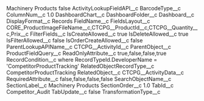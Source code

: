 <?xml version="1.0" encoding="UTF-8"?>
<CustomMetadata xmlns="http://soap.sforce.com/2006/04/metadata" xmlns:xsi="http://www.w3.org/2001/XMLSchema-instance" xmlns:xsd="http://www.w3.org/2001/XMLSchema">
    <label>Machinery Products</label>
    <protected>false</protected>
    <values>
        <field>ActivityLookupFieldAPI__c</field>
        <value xsi:nil="true"/>
    </values>
    <values>
        <field>BarcodeType__c</field>
        <value xsi:nil="true"/>
    </values>
    <values>
        <field>ColumnNum__c</field>
        <value xsi:type="xsd:double">1.0</value>
    </values>
    <values>
        <field>DashboardChart__c</field>
        <value xsi:nil="true"/>
    </values>
    <values>
        <field>DashboardFolder__c</field>
        <value xsi:nil="true"/>
    </values>
    <values>
        <field>Dashboard__c</field>
        <value xsi:nil="true"/>
    </values>
    <values>
        <field>DisplayFormat__c</field>
        <value xsi:type="xsd:string">Records</value>
    </values>
    <values>
        <field>FieldName__c</field>
        <value xsi:nil="true"/>
    </values>
    <values>
        <field>FieldsLayout__c</field>
        <value xsi:type="xsd:string">CORE_ProductImageFileName__c,CTCPG__ProductId__c,CTCPG__Quantity__c,Prix__c</value>
    </values>
    <values>
        <field>FilterFields__c</field>
        <value xsi:nil="true"/>
    </values>
    <values>
        <field>IsCreateAllowed__c</field>
        <value xsi:type="xsd:boolean">true</value>
    </values>
    <values>
        <field>IsDeleteAllowed__c</field>
        <value xsi:type="xsd:boolean">true</value>
    </values>
    <values>
        <field>IsFilterAllowed__c</field>
        <value xsi:type="xsd:boolean">false</value>
    </values>
    <values>
        <field>IsOrderCreateAllowed__c</field>
        <value xsi:type="xsd:boolean">false</value>
    </values>
    <values>
        <field>ParentLookupAPIName__c</field>
        <value xsi:type="xsd:string">CTCPG__ActivityId__c</value>
    </values>
    <values>
        <field>ParentObject__c</field>
        <value xsi:nil="true"/>
    </values>
    <values>
        <field>ProductFieldQuery__c</field>
        <value xsi:nil="true"/>
    </values>
    <values>
        <field>ReadOnlyAttribute__c</field>
        <value xsi:type="xsd:string">true,false,false,true</value>
    </values>
    <values>
        <field>RecordCondition__c</field>
        <value xsi:type="xsd:string">where RecordTypeId.DeveloperName = &apos;CompetitorProductTracking&apos;</value>
    </values>
    <values>
        <field>RelatedObjectRecordType__c</field>
        <value xsi:type="xsd:string">CompetitorProductTracking</value>
    </values>
    <values>
        <field>RelatedObject__c</field>
        <value xsi:type="xsd:string">CTCPG__ActivityData__c</value>
    </values>
    <values>
        <field>RequiredAttribute__c</field>
        <value xsi:type="xsd:string">false,false,false,false</value>
    </values>
    <values>
        <field>SearchObjectName__c</field>
        <value xsi:nil="true"/>
    </values>
    <values>
        <field>SectionLabel__c</field>
        <value xsi:type="xsd:string">Machinery Products</value>
    </values>
    <values>
        <field>SectionOrder__c</field>
        <value xsi:type="xsd:double">1.0</value>
    </values>
    <values>
        <field>TabId__c</field>
        <value xsi:type="xsd:string">Competitor_Audit</value>
    </values>
    <values>
        <field>TabUpdate__c</field>
        <value xsi:type="xsd:boolean">false</value>
    </values>
    <values>
        <field>TransformationType__c</field>
        <value xsi:nil="true"/>
    </values>
</CustomMetadata>

